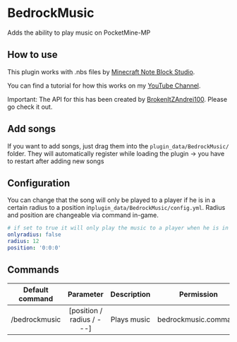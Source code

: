 # BedrockMusic
Adds the ability to play music on PocketMine-MP

## How to use
This plugin works with .nbs files by [Minecraft Note Block Studio](https://www.stuffbydavid.com/mcnbs).

You can find a tutorial for how this works on my [YouTube Channel](https://www.youtube.com/channel/UCZzBs3wwBPbP4PNObZJK06g?).

Important: The API for this has been created by [BrokenItZAndrei100](https://github.com/BrokenItZAndrei100/ZMusicBox/). Please go check it out.

## Add songs
If you want to add songs, just drag them into the `plugin_data/BedrockMusic/` folder. They will automatically register while loading the plugin -> you have to restart after adding new songs

## Configuration
You can change that the song will only be played to a player if he is in a certain radius to a position in`plugin_data/BedrockMusic/config.yml`.
Radius and position are changeable via command in-game.

```yml
# if set to true it will only play the music to a player when he is in a specific radius to the position
onlyradius: false
radius: 12
position: '0:0:0'
```

## Commands
| Default command | Parameter | Description | Permission |
| :-----: | :--------: | :---------: | :----------: |
| /bedrockmusic | [position / radius / ---] | Plays music | bedrockmusic.command |
